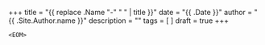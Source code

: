+++
title = "{{ replace .Name "-" " " | title }}"
date = "{{ .Date }}"
author = "{{ .Site.Author.name }}"
description = ""
tags = [
]
draft = true
+++


`<EOM>`
